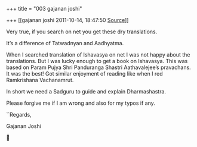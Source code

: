 +++
title = "003 gajanan joshi"

+++
[[gajanan joshi	2011-10-14, 18:47:50 [Source](https://groups.google.com/g/samskrita/c/dXKvHJU8bEI)]]



Very true, if you search on net you get these dry translations.

It’s a difference of Tatwadnyan and Aadhyatma.

When I searched translation of Ishavasya on net I was not happy about the translations. But I was lucky enough to get a book on Ishavasya. This was based on Param Pujya Shri Panduranga Shastri Aathavalejee’s pravachans. It was the best! Got similar enjoyment of reading like when I red Ramkrishana Vachanamrut.

In short we need a Sadguru to guide and explain Dharmashastra.



Please forgive me if I am wrong and also for my typos if any.



``Regards,

Gajanan Joshi



